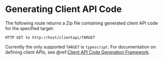 <!---
Copyright © 2015-2019 the contributors (see Contributors.md).

This file is part of Knora.

Knora is free software: you can redistribute it and/or modify
it under the terms of the GNU Affero General Public License as published
by the Free Software Foundation, either version 3 of the License, or
(at your option) any later version.

Knora is distributed in the hope that it will be useful,
but WITHOUT ANY WARRANTY; without even the implied warranty of
MERCHANTABILITY or FITNESS FOR A PARTICULAR PURPOSE.  See the
GNU Affero General Public License for more details.

You should have received a copy of the GNU Affero General Public
License along with Knora.  If not, see <http://www.gnu.org/licenses/>.
-->

# Generating Client API Code

The following route returns a Zip file containing generated client API
code for the specified target:

```
HTTP GET to http://host/clientapi/TARGET
```

Currently the only supported `TARGET` is `typescript`. For documentation
on defining client APIs, see
@ref:[Client API Code Generation Framework](../design/client-api/index.md).
